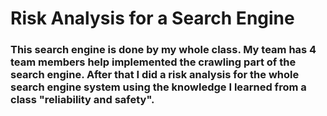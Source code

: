 # Risk Analysis for a Search Engine
### This search engine is done by my whole class. My team has 4  team members help implemented the crawling part of the search engine. After that I did a risk analysis for the whole search engine system using the knowledge I learned from a class "reliability and safety".

